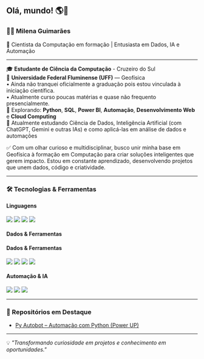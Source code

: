 ## Olá, mundo! 🌎👋

### 👩‍💻 Milena Guimarães

🚀 Cientista da Computação em formação | Entusiasta em Dados, IA e Automação

---

🎓 **Estudante de Ciência da Computação** - Cruzeiro do Sul\
📍 **Universidade Federal Fluminense (UFF)** — Geofísica\
• Ainda não tranquei oficialmente a graduação pois estou vinculada à iniciação científica.\
• Atualmente curso poucas matérias e quase não frequento presencialmente.\
🧠 Explorando: **Python**, **SQL**, **Power BI**, **Automação**, **Desenvolvimento Web** e **Cloud Computing**\
🌱 Atualmente estudando Ciência de Dados, Inteligência Artificial (com ChatGPT, Gemini e outras IAs) e como aplicá-las em análise de dados e automações

✅ Com um olhar curioso e multidisciplinar, busco unir minha base em Geofísica à formação em Computação para criar soluções inteligentes que gerem impacto. Estou em constante aprendizado, desenvolvendo projetos que unem dados, código e criatividade.

---

### 🛠️ Tecnologias & Ferramentas

#### Linguagens

<div>
<img src="https://img.shields.io/badge/-Python-3776AB?style=flat&logo=python&logoColor=white"/>
<img src="https://img.shields.io/badge/-HTML5-E34F26?style=flat&logo=html5&logoColor=white"/>
<img src="https://img.shields.io/badge/-CSS3-1572B6?style=flat&logo=css3&logoColor=white"/>
<img src="https://img.shields.io/badge/-JavaScript-F7DF1E?style=flat&logo=javascript&logoColor=black"/>
</div>

#### Dados & Ferramentas

#### Dados & Ferramentas

<div>
<img src="https://img.shields.io/badge/-Pandas-150458?style=flat&logo=pandas&logoColor=white"/>
<img src="https://img.shields.io/badge/-Power%20BI-F2C811?style=flat&logo=powerbi&logoColor=black"/>
<img src="https://img.shields.io/badge/-Jupyter-F37626?style=flat&logo=jupyter&logoColor=white"/>
<img src="https://img.shields.io/badge/-SQL%20Server-CC2927?style=flat&logo=microsoftsqlserver&logoColor=white"/>

#### Automação & IA

<div>
<img src="https://img.shields.io/badge/-PyAutoGUI-000000?style=flat&logo=python&logoColor=white"/>
<img src="https://img.shields.io/badge/-ChatGPT-10a37f?style=flat&logo=openai&logoColor=white"/>
<img src="https://img.shields.io/badge/-Gemini-4285F4?style=flat&logo=google&logoColor=white"/>
</div>

---

### 📌 Repositórios em Destaque

- [Py Autobot – Automação com Python (Power UP)](https://github.com/MilenaGUI/py-autobot)


---

💡 _"Transformando curiosidade em projetos e conhecimento em oportunidades."_
